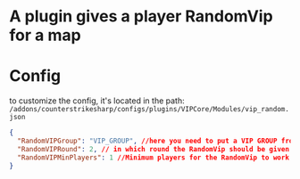 # A plugin gives a player RandomVip for a map

# Config

to customize the config, it's located in the path: `/addons/counterstrikesharp/configs/plugins/VIPCore/Modules/vip_random.json`

```json
{
  "RandomVIPGroup": "VIP_GROUP", //here you need to put a VIP GROUP from vip.json
  "RandomVIPRound": 2, // in which round the RandomVip should be given
  "RandomVIPMinPlayers": 1 //Minimum players for the RandomVip to work
}
```
